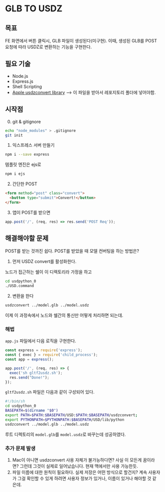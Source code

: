 # GLB TO USDZ

## 목표

FE 화면에서 버튼 클릭시, GLB 파일이 생성된다(미구현). 이때, 생성된 GLB를 POST 요청에 따라 USDZ로 변환하는 기능을 구현한다.

## 필요 기술

* Node.js
* Express.js
* Shell Scripting
* [Apple usdzconvert library](https://developer.apple.com/download/more/?=USDPython) --> 이 파일을 받아서 레포지토리 폴더에 넣어야함.

## 시작점

0. git & gitignore

```bash
echo "node_modules" > .gitignore
git init
```

1. 익스프레스 서버 만들기

```bash
npm i --save express 
```

템플릿 엔진은 ejs로
```bash
npm i ejs
```

2. 간단한 POST

```html
<form method="post" class="convert">
  <button type="submit">Convert!</button>
</form>
```

3. 앱이 POST를 받으면

```js
app.post('/', (req, res) => res.send('POST Req'));
```

## 해결해야할 문제

POST를 받는 것까진 쉽다. POST를 받았을 때 모델 컨버팅을 하는 방법은?

1. 먼저 USDZ convert를 활성화한다.

노드가 접근하는 쉘이 이 디렉토리라 가정을 하고

```bash
cd usdpython_0
./USD.command
```

2. 변환을 한다

```bash
usdzconvert ../model.glb ../model.usdz
```

이제 이 과정속에서 노드와 쉘간의 통신만 어떻게 처리하면 되는데.

### 해법

`app.js` 파일에서 다음 로직을 구현한다.

```js
const express = require('express');
const { exec } = require('child_process');
const app = express();

app.post('/', (req, res) => {
  exec('sh gltf2usdz.sh');
  res.send("Done!");
});
```

`gltf2usdz.sh` 파일은 다음과 같이 구성되어 있다.

```bash
#!/bin/sh
cd usdpython_0
BASEPATH=$(dirname "$0")
export PATH=$PATH:$BASEPATH/USD:$PATH:$BASEPATH/usdzconvert;
export PYTHONPATH=$PYTHONPATH:$BASEPATH/USD/lib/python
usdzconvert ../model.glb ../model.usdz
```

루트 디렉토리의 `model.glb`를 `model.usdz`로 바꾸는데 성공하였다.

### 추가 문제 발생

1. Mac이 아니면 usdzconvert 사용 자체가 불가능하다면? 사실 이 모든게 꿈이라면? 그런데 그것이 실제로 일어났습니다. 현재 맥에서만 사용 가능한듯.
2. 파일 이름에 대한 원칙이 필요하다. 실제 저장은 어떤 방식으로 할건지? 계속 사용자가 그걸 확인할 수 있게 하려면 사용자 정보가 있거나, 이름이 있거나 해야할 것 같은데.

